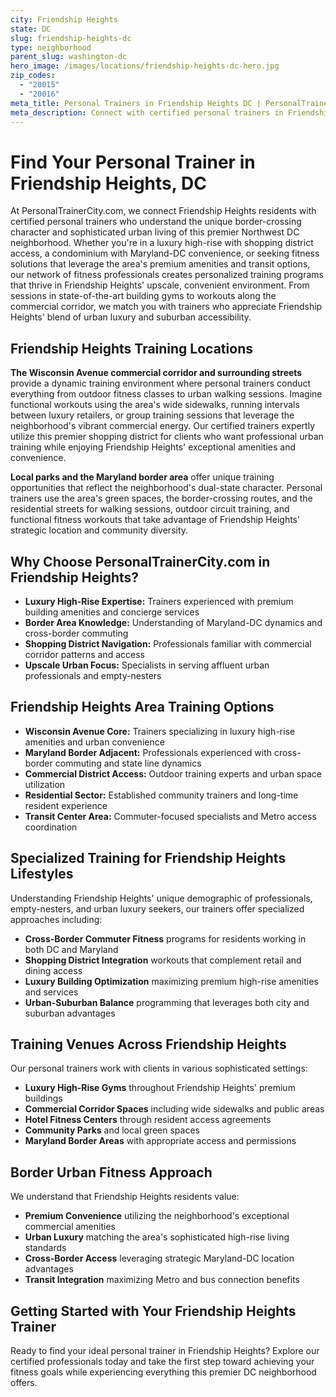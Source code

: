 ```yaml
---
city: Friendship Heights
state: DC
slug: friendship-heights-dc
type: neighborhood
parent_slug: washington-dc
hero_image: /images/locations/friendship-heights-dc-hero.jpg
zip_codes:
  - "20015"
  - "20016"
meta_title: Personal Trainers in Friendship Heights DC | PersonalTrainerCity.com
meta_description: Connect with certified personal trainers in Friendship Heights. Find fitness coaches for luxury high-rise living, shopping district access, and Maryland border area workouts.
---
```


# Find Your Personal Trainer in Friendship Heights, DC

At PersonalTrainerCity.com, we connect Friendship Heights residents with certified personal trainers who understand the unique border-crossing character and sophisticated urban living of this premier Northwest DC neighborhood. Whether you're in a luxury high-rise with shopping district access, a condominium with Maryland-DC convenience, or seeking fitness solutions that leverage the area's premium amenities and transit options, our network of fitness professionals creates personalized training programs that thrive in Friendship Heights' upscale, convenient environment. From sessions in state-of-the-art building gyms to workouts along the commercial corridor, we match you with trainers who appreciate Friendship Heights' blend of urban luxury and suburban accessibility.

## Friendship Heights Training Locations

**The Wisconsin Avenue commercial corridor and surrounding streets** provide a dynamic training environment where personal trainers conduct everything from outdoor fitness classes to urban walking sessions. Imagine functional workouts using the area's wide sidewalks, running intervals between luxury retailers, or group training sessions that leverage the neighborhood's vibrant commercial energy. Our certified trainers expertly utilize this premier shopping district for clients who want professional urban training while enjoying Friendship Heights' exceptional amenities and convenience.

**Local parks and the Maryland border area** offer unique training opportunities that reflect the neighborhood's dual-state character. Personal trainers use the area's green spaces, the border-crossing routes, and the residential streets for walking sessions, outdoor circuit training, and functional fitness workouts that take advantage of Friendship Heights' strategic location and community diversity.

## Why Choose PersonalTrainerCity.com in Friendship Heights?

*   **Luxury High-Rise Expertise:** Trainers experienced with premium building amenities and concierge services
*   **Border Area Knowledge:** Understanding of Maryland-DC dynamics and cross-border commuting
*   **Shopping District Navigation:** Professionals familiar with commercial corridor patterns and access
*   **Upscale Urban Focus:** Specialists in serving affluent urban professionals and empty-nesters

## Friendship Heights Area Training Options

- **Wisconsin Avenue Core:** Trainers specializing in luxury high-rise amenities and urban convenience
- **Maryland Border Adjacent:** Professionals experienced with cross-border commuting and state line dynamics
- **Commercial District Access:** Outdoor training experts and urban space utilization
- **Residential Sector:** Established community trainers and long-time resident experience
- **Transit Center Area:** Commuter-focused specialists and Metro access coordination

## Specialized Training for Friendship Heights Lifestyles

Understanding Friendship Heights' unique demographic of professionals, empty-nesters, and urban luxury seekers, our trainers offer specialized approaches including:

*   **Cross-Border Commuter Fitness** programs for residents working in both DC and Maryland
*   **Shopping District Integration** workouts that complement retail and dining access
*   **Luxury Building Optimization** maximizing premium high-rise amenities and services
*   **Urban-Suburban Balance** programming that leverages both city and suburban advantages

## Training Venues Across Friendship Heights

Our personal trainers work with clients in various sophisticated settings:
- **Luxury High-Rise Gyms** throughout Friendship Heights' premium buildings
- **Commercial Corridor Spaces** including wide sidewalks and public areas
- **Hotel Fitness Centers** through resident access agreements
- **Community Parks** and local green spaces
- **Maryland Border Areas** with appropriate access and permissions

## Border Urban Fitness Approach

We understand that Friendship Heights residents value:
- **Premium Convenience** utilizing the neighborhood's exceptional commercial amenities
- **Urban Luxury** matching the area's sophisticated high-rise living standards
- **Cross-Border Access** leveraging strategic Maryland-DC location advantages
- **Transit Integration** maximizing Metro and bus connection benefits

## Getting Started with Your Friendship Heights Trainer

Ready to find your ideal personal trainer in Friendship Heights? Explore our certified professionals today and take the first step toward achieving your fitness goals while experiencing everything this premier DC neighborhood offers.